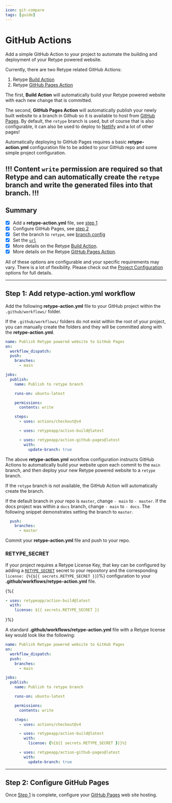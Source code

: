 ```yaml
---
icon: git-compare
tags: [guide]
---
```

# GitHub Actions

Add a simple GitHub Action to your project to automate the building and deployment of your Retype powered website.

Currently, there are two Retype related GitHub Actions:

1. Retype [Build Action](https://github.com/retypeapp/action-build)
2. Retype [GitHub Pages Action](https://github.com/retypeapp/action-github-pages)

The first, **Build Action** will automatically build your Retype powered website with each new change that is committed.

The second, **GitHub Pages Action** will automatically publish your newly built website to a branch in Github so it is available to host from [GitHub Pages](https://pages.github.com/). By default, the `retype` branch is used, but of course that is also configurable, it can also be used to deploy to [Netlify](https://www.netlify.com/) and a lot of other pages!

Automatically deploying to GitHub Pages requires a basic **retype-action.yml** configuration file to be added to your GitHub repo and some simple project configuration.

!!!
Content `write` permission are required so that Retype and can automatically create the `retype` branch and write the generated files into that branch.
!!!
---

## Summary

- [x] Add a **retype-action.yml** file, see [step 1](#step-1-add-retype-actionyml-workflow)
- [x] Configure GitHub Pages, see [step 2](/hosting/github-pages.md#step-2-configure-github-pages)
- [x] Set the branch to `retype`, see [branch config](/hosting/github-pages.md#pick-a-branch)
- [x] Set the [`url`](/hosting/github-pages.md#set-a-url)
- [x] More details on the Retype [Build Action](https://github.com/retypeapp/action-build).
- [x] More details on the Retype [GitHub Pages Action](https://github.com/retypeapp/action-github-pages).

All of these options are configurable and your specific requirements may vary. There is a lot of flexibility. Please check out the [Project Configuration](/configuration/project.md) options for full details.

---

## Step 1: Add **retype-action.yml** workflow

Add the following **retype-action.yml** file to your GitHub project within the `.github/workflows/` folder.

If the `.github/workflows/` folders do not exist within the root of your project, you can manually create the folders and they will be committed along with the **retype-action.yml**.

```yml .github/workflows/retype-action.yml
name: Publish Retype powered website to GitHub Pages
on:
  workflow_dispatch:
  push:
    branches:
      - main

jobs:
  publish:
    name: Publish to retype branch

    runs-on: ubuntu-latest

    permissions:
      contents: write

    steps:
      - uses: actions/checkout@v4

      - uses: retypeapp/action-build@latest

      - uses: retypeapp/action-github-pages@latest
        with:
          update-branch: true
```

The above **retype-action.yml** workflow configuration instructs GitHub Actions to automatically build your website upon each commit to the `main` branch, and then deploy your new Retype powered website to a `retype` branch.

If the `retype` branch is not available, the GitHub Action will automatically create the branch.

If the default branch in your repo is `master`, change `- main` to `- master`. If the docs project was within a `docs` branch, change `- main` to `- docs`. The following snippet demonstrates setting the branch to `master`.

```yml
  push:
    branches:
      - master
```

Commit your **retype-action.yml** file and push to your repo.

### RETYPE_SECRET

If your project requires a Retype License Key, that key can be configured by adding a [`RETYPE_SECRET`](../configuration/envvars.md/#retype_secret) secret to your repository and the corresponding `license: {%{${{ secrets.RETYPE_SECRET }}`}%} configuration to your **.github/workflows/retype-action.yml** file.

{%{
```yml
- uses: retypeapp/action-build@latest
  with:
    license: ${{ secrets.RETYPE_SECRET }}
```
}%}

A standard **.github/workflows/retype-action.yml** file with a Retype license key would look like the following:

```yml .github/workflows/retype-action.yml
name: Publish Retype powered website to GitHub Pages
on:
  workflow_dispatch:
  push:
    branches:
      - main

jobs:
  publish:
    name: Publish to retype branch

    runs-on: ubuntu-latest

    permissions:
      contents: write

    steps:
      - uses: actions/checkout@v4

      - uses: retypeapp/action-build@latest
        with:
          license: {%{${{ secrets.RETYPE_SECRET }}}%}

      - uses: retypeapp/action-github-pages@latest
        with:
          update-branch: true
```

---

## Step 2: Configure GitHub Pages

Once [Step 1](#step-1-add-retype-actionyml-workflow) is complete, configure your [GitHub Pages](/hosting/github-pages.md) web site hosting.
